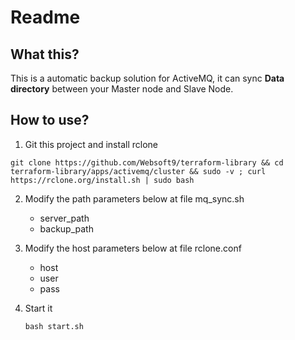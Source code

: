 # Readme

## What this?

This is a automatic backup solution for ActiveMQ, it can sync **Data directory** between your Master node and Slave Node.

## How to use?

1. Git this project and install rclone
  ```
  git clone https://github.com/Websoft9/terraform-library && cd terraform-library/apps/activemq/cluster && sudo -v ; curl https://rclone.org/install.sh | sudo bash
  ```

2. Modify the path parameters below at file  mq_sync.sh

   - server_path
   - backup_path

3. Modify the host parameters below at file rclone.conf

   - host
   - user
   - pass

4. Start it
   ```
   bash start.sh
   ```
